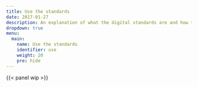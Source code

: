 ```yaml
---
title: Use the standards
date: 2017-01-27
description: An explanation of what the digital standards are and how to apply them to your project.
dropdown: true
menu:
  main:
    name: Use the standards
    identifier: use
    weight: 20
    pre: hide
---
```

{{< panel wip >}}

